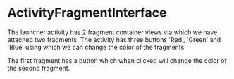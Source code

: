 # ActivityFragmentInterface
 
The launcher activity has 2 fragment container views via which we have attached two fragments. The activity has three buttons 'Red', 'Green' and 'Blue' using which we can change the color of the fragments.

The first fragment has a button which when clicked will change the color of the second fragment.